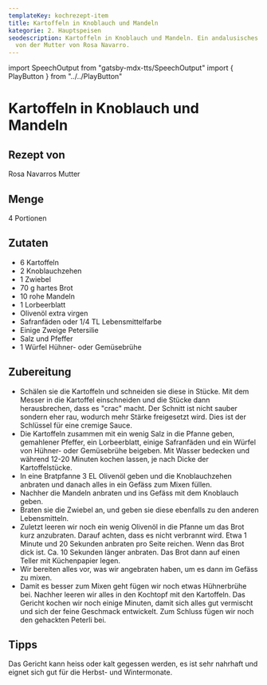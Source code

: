 ```yaml
---
templateKey: kochrezept-item
title: Kartoffeln in Knoblauch und Mandeln
kategorie: 2. Hauptspeisen
seodescription: Kartoffeln in Knoblauch und Mandeln. Ein andalusisches Gericht
  von der Mutter von Rosa Navarro.
---
```

import SpeechOutput from "gatsby-mdx-tts/SpeechOutput"
import { PlayButton } from "../../PlayButton"

<SpeechOutput id="kochrezept-mutter-rosa-navarro-kartoffeln-knoblauch-mandeln" customPlayButton={PlayButton}>

# Kartoffeln in Knoblauch und Mandeln

## Rezept von

Rosa Navarros Mutter

## Menge

4 Portionen

## Zutaten

* 6 Kartoffeln
* 2 Knoblauchzehen
* 1 Zwiebel
* 70 g hartes Brot
* 10 rohe Mandeln
* 1 Lorbeerblatt
* Olivenöl extra virgen
* Safranfäden oder 1/4 TL Lebensmittelfarbe
* Einige Zweige Petersilie
* Salz und Pfeffer
* 1 Würfel Hühner- oder Gemüsebrühe

## Zubereitung

* Schälen sie die Kartoffeln und schneiden sie diese in Stücke. Mit dem Messer in die Kartoffel einschneiden und die Stücke dann herausbrechen, dass es "crac" macht. Der Schnitt ist nicht sauber sondern eher rau, wodurch mehr Stärke freigesetzt wird. Dies ist der Schlüssel für eine cremige Sauce.
* Die Kartoffeln zusammen mit ein wenig Salz in die Pfanne geben, gemahlener Pfeffer, ein Lorbeerblatt, einige Safranfäden und ein Würfel von Hühner- oder Gemüsebrühe beigeben. Mit Wasser bedecken und während 12-20 Minuten kochen lassen, je nach Dicke der Kartoffelstücke.
* In eine Bratpfanne 3 EL Olivenöl geben und die Knoblauchzehen anbraten und danach alles in ein Gefäss zum Mixen füllen.
* Nachher die Mandeln anbraten und ins Gefäss mit dem Knoblauch geben.
* Braten sie die Zwiebel an, und geben sie diese ebenfalls zu den anderen Lebensmitteln.
* Zuletzt leeren wir noch ein wenig Olivenöl in die Pfanne um das Brot kurz anzubraten. Darauf achten, dass es nicht verbrannt wird. Etwa 1 Minute und 20 Sekunden anbraten pro Seite reichen. Wenn das Brot dick ist. Ca. 10 Sekunden länger anbraten. Das Brot dann auf einen Teller mit Küchenpapier legen.
* Wir bereiten alles vor, was wir angebraten haben, um es dann im Gefäss zu mixen.
* Damit es besser zum Mixen geht fügen wir noch etwas Hühnerbrühe bei. Nachher leeren wir alles in den Kochtopf mit den Kartoffeln. Das Gericht kochen wir noch einige Minuten, damit sich alles gut vermischt und sich der feine Geschmack entwickelt. Zum Schluss fügen wir noch den gehackten Peterli bei.

## Tipps
Das Gericht kann heiss oder kalt gegessen werden, es ist sehr nahrhaft und eignet sich gut für die Herbst- und Wintermonate. 

</SpeechOutput>